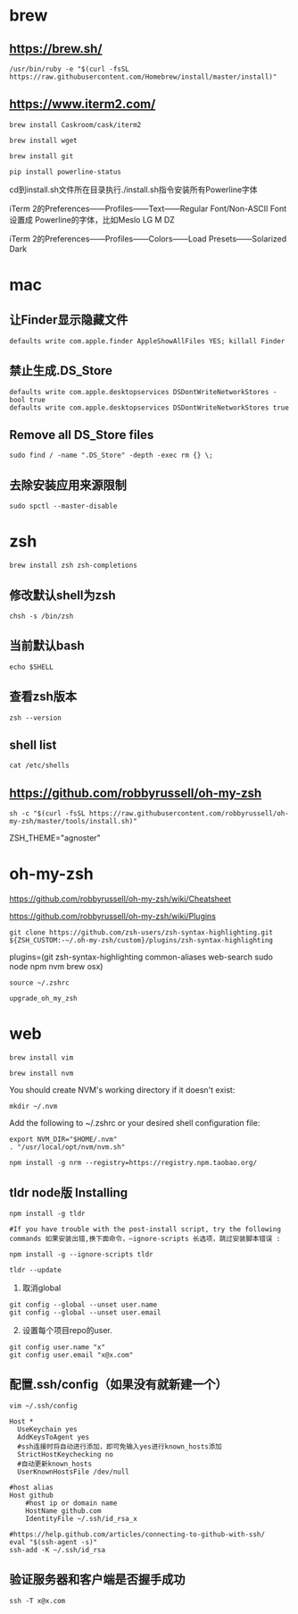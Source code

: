 # brew


## https://brew.sh/

`/usr/bin/ruby -e "$(curl -fsSL https://raw.githubusercontent.com/Homebrew/install/master/install)"`


## https://www.iterm2.com/

```
brew install Caskroom/cask/iterm2

brew install wget

brew install git

pip install powerline-status
```

cd到install.sh文件所在目录执行./install.sh指令安装所有Powerline字体

iTerm 2的Preferences——Profiles——Text——Regular Font/Non-ASCII Font设置成 Powerline的字体，比如Meslo LG M DZ

iTerm 2的Preferences——Profiles——Colors——Load Presets——Solarized Dark



# mac


## 让Finder显示隐藏文件

`defaults write com.apple.finder AppleShowAllFiles YES; killall Finder`


## 禁止生成.DS_Store

```
defaults write com.apple.desktopservices DSDontWriteNetworkStores -bool true
defaults write com.apple.desktopservices DSDontWriteNetworkStores true
```


## Remove all DS_Store files

`sudo find / -name ".DS_Store" -depth -exec rm {} \;`


## 去除安装应用来源限制

`sudo spctl --master-disable`



# zsh


`brew install zsh zsh-completions`


## 修改默认shell为zsh

`chsh -s /bin/zsh`


## 当前默认bash

`echo $SHELL`


## 查看zsh版本

`zsh --version`


## shell list

`cat /etc/shells`


## https://github.com/robbyrussell/oh-my-zsh

`sh -c "$(curl -fsSL https://raw.githubusercontent.com/robbyrussell/oh-my-zsh/master/tools/install.sh)"`


ZSH_THEME="agnoster"



# oh-my-zsh

https://github.com/robbyrussell/oh-my-zsh/wiki/Cheatsheet

https://github.com/robbyrussell/oh-my-zsh/wiki/Plugins

`git clone https://github.com/zsh-users/zsh-syntax-highlighting.git ${ZSH_CUSTOM:-~/.oh-my-zsh/custom}/plugins/zsh-syntax-highlighting`

plugins=(git zsh-syntax-highlighting common-aliases web-search sudo node npm nvm brew osx)

`source ~/.zshrc`

`upgrade_oh_my_zsh`



# web


`brew install vim`

`brew install nvm`

You should create NVM's working directory if it doesn't exist:

`mkdir ~/.nvm`

Add the following to ~/.zshrc or your desired shell configuration file:

```
export NVM_DIR="$HOME/.nvm"
. "/usr/local/opt/nvm/nvm.sh"
```


`npm install -g nrm --registry=https://registry.npm.taobao.org/`


## tldr node版 Installing

```
npm install -g tldr

#If you have trouble with the post-install script, try the following commands 如果安装出错,换下面命令，—ignore-scripts 长选项，跳过安装脚本错误 :

npm install -g --ignore-scripts tldr

tldr --update
```


1. 取消global

```
git config --global --unset user.name
git config --global --unset user.email
```

2. 设置每个项目repo的user.

```
git config user.name "x"
git config user.email "x@x.com"

```

## 配置.ssh/config（如果没有就新建一个）
`vim ~/.ssh/config`

```
Host *
  UseKeychain yes
  AddKeysToAgent yes
  #ssh连接时将自动进行添加，即可免输入yes进行known_hosts添加
  StrictHostKeychecking no
  #自动更新known_hosts 
  UserKnownHostsFile /dev/null

#host alias
Host github
    #host ip or domain name
    HostName github.com 
    IdentityFile ~/.ssh/id_rsa_x
```

```
#https://help.github.com/articles/connecting-to-github-with-ssh/
eval "$(ssh-agent -s)"
ssh-add -K ~/.ssh/id_rsa
```

## 验证服务器和客户端是否握手成功
`ssh -T x@x.com`
